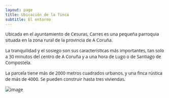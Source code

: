 ```yaml
---
layout: page
title: Ubicación de la finca
subtitle: El entorno
---
```

<style> 
        p {font-family: 'Open Sans', 'Helvetica Neue', Helvetica, Arial, sans-serif;
        }
</style>

Ubicada en el ayuntamiento de Cesuras, Carres es una pequeña parroquia situada en la zona rural de la provincia de A Coruña.

La tranquilidad y el sosiego son sus características más importantes, tan solo a 30 minutos del centro de A Coruña y a una hora de Lugo o de Santiago de Compostela.

La parcela tiene más de 2000 metros cuadrados urbanos, y una finca rústica de más de 4000. Se pueden construir hasta tres viviendas.

![image](https://scontent.fmad3-2.fna.fbcdn.net/t31.0-8/13475046_636453076502574_8629359438076571_o.jpg)
